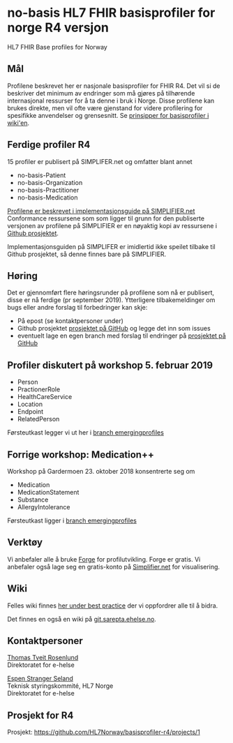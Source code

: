 # no-basis HL7 FHIR basisprofiler for norge R4 versjon
HL7 FHIR Base profiles for Norway

## Mål

Profilene beskrevet her er nasjonale basisprofiler for FHIR R4. Det vil si de beskriver det minimum av endringer som må gjøres på tilhørende internasjonal ressurser for å ta denne i bruk i Norge. Disse profilene kan brukes direkte, men vil ofte være gjenstand for videre profilering for spesifikke anvendelser og grensesnitt.
Se [prinsipper for basisprofiler i wiki'en](https://github.com/HL7Norway/best-practice/wiki/Prinsipper-for-basisprofiler).

## Ferdige profiler R4

15 profiler er publisert på SIMPLIFER.net og omfatter blant annet
* no-basis-Patient
* no-basis-Organization
* no-basis-Practitioner
* no-basis-Medication

[Profilene er beskrevet i implementasjonsguide på SIMPLIFIER.net](https://simplifier.net/guide/no-basis-entities-individuals/introduction)
Conformance ressursene som som ligger til grunn for den publiserte versjonen av profilene på SIMPLIFIER er en nøyaktig kopi av ressursene i [Github prosjektet](https://github.com/HL7Norway/basisprofiler-r4).

Implementasjonsguiden på SIMPLIFER er imidlertid ikke speilet tilbake til Github prosjektet, så denne finnes bare på SIMPLIFIER.

## Høring 

Det er gjennomført flere høringsrunder på profilene som nå er publisert, disse er nå ferdige (pr september 2019). Ytterligere tilbakemeldinger om bugs eller andre forslag til forbedringer kan skje:

* På epost (se kontaktpersoner under)
* Github prosjektet [prosjektet på GitHub](https://github.com/HL7Norway/basisprofiler-r4) og legge det inn som issues
* eventuelt lage en egen branch med forslag til endringer på [prosjektet på GitHub](https://github.com/HL7Norway/basisprofiler-r4)

## Profiler diskutert på workshop 5. februar 2019

* Person
* PractionerRole
* HealthCareService
* Location
* Endpoint
* RelatedPerson

Førsteutkast legger vi ut her i [branch emergingprofiles](https://github.com/HL7Norway/basisprofiler-r3/tree/emergingprofiles)

## Forrige workshop: Medication++

Workshop på Gardermoen 23. oktober 2018 konsentrerte seg om
* Medication
* MedicationStatement
* Substance
* AllergyIntolerance

Førsteutkast ligger i [branch emergingprofiles](https://github.com/HL7Norway/basisprofiler-r3/tree/emergingprofiles)

## Verktøy

Vi anbefaler alle å bruke [Forge](https://fire.ly/forge/) for profilutvikling. Forge er gratis.
Vi anbefaler også lage seg en gratis-konto på [Simplifier.net](https://simplifier.net/) for visualisering. 

## Wiki

Felles wiki finnes [her under best practice](https://github.com/HL7Norway/best-practice/wiki) der vi oppfordrer alle til å bidra. 

Det finnes en også en wiki på [git.sarepta.ehelse.no](https://git.sarepta.ehelse.no/utvikling/FHIR/wikis/home).

## Kontaktpersoner

[Thomas Tveit Rosenlund](mailto:thomas.tveit.rosenlund@ehelse.no)
<br/>Direktoratet for e-helse

[Espen Stranger Seland](mailto:Espen.Stranger.Seland@ehelse.no)
<br/>Teknisk styringskommité, HL7 Norge
<br/>Direktoratet for e-helse

## Prosjekt for R4

Prosjekt: https://github.com/HL7Norway/basisprofiler-r4/projects/1

